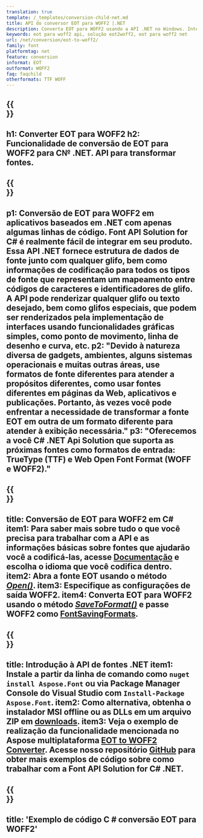 ```yaml
---
translation: true
template: /_templates/conversion-child-net.md
title: API do conversor EOT para WOFF2 |.NET
description: Converta EOT para WOFF2 usando a API .NET no Windows. Integre essa funcionalidade nativa de conversão de fonte EOT para WOFF2 em sua própria solução.
keywords: eot para woff2 api, solução eot2woff2, eot para woff2 net
url: /net/conversion/eot-to-woff2/
family: font
platformtag: net
feature: conversion
informat: EOT
outformat: WOFF2
faq: faqchild
otherformats: TTF WOFF
---
```



{{<section banner>}}
---
h1: Converter EOT para WOFF2
h2: Funcionalidade de conversão de EOT para WOFF2 para C№ .NET. API para transformar fontes.
---

{{<section overview>}}
---
p1: Conversão de EOT para WOFF2 em aplicativos baseados em .NET com apenas algumas linhas de código. Font API Solution for С# é realmente fácil de integrar em seu produto. Essa API .NET fornece estrutura de dados de fonte junto com qualquer glifo, bem como informações de codificação para todos os tipos de fonte que representam um mapeamento entre códigos de caracteres e identificadores de glifo. A API pode renderizar qualquer glifo ou texto desejado, bem como glifos especiais, que podem ser renderizados pela implementação de interfaces usando funcionalidades gráficas simples, como ponto de movimento, linha de desenho e curva, etc.
p2: "Devido à natureza diversa de gadgets, ambientes, alguns sistemas operacionais e muitas outras áreas, use formatos de fonte diferentes para atender a propósitos diferentes, como usar fontes diferentes em páginas da Web, aplicativos e publicações. Portanto, às vezes você pode enfrentar a necessidade de transformar a fonte EOT em outra de um formato diferente para atender à exibição necessária."
p3: "Oferecemos a você С# .NET Api Solution que suporta as próximas fontes como formatos de entrada: TrueType (TTF) e Web Open Font Format (WOFF e WOFF2)."
---

{{<section feature1>}}
---
title: Conversão de EOT para WOFF2 em C#
item1: Para saber mais sobre tudo o que você precisa para trabalhar com a API e as informações básicas sobre fontes que ajudarão você a codificá-las, acesse [Documentação](https://docs.aspose.com/font/) e escolha o idioma que você codifica dentro.
item2: Abra a fonte EOT usando o método [*Open()*](https://reference.aspose.com/font/net/aspose.font/font/open/).
item3: Especifique as configurações de saída WOFF2.
item4: Converta EOT para WOFF2 usando o método [*SaveToFormat()*](https://reference.aspose.com/font/net/aspose.font/font/savetoformat/) e passe WOFF2 como [FontSavingFormats](https://reference.aspose.com/font/net/aspose.font/fontsavingformats/).
---

{{<section feature2>}}
---
title: Introdução à API de fontes .NET
item1: Instale a partir da linha de comando como ```nuget install Aspose.Font``` ou via Package Manager Console do Visual Studio com ```Install-Package Aspose.Font```.
item2: Como alternativa, obtenha o instalador MSI offline ou as DLLs em um arquivo ZIP em [downloads](https://releases.aspose.com/font/net/).
item3: Veja o exemplo de realização da funcionalidade mencionada no Aspose multiplataforma [EOT to WOFF2 Converter](https://products.aspose.app/font/conversion/eot-to-woff2). Acesse nosso repositório [GitHub](https://github.com/aspose-font/Aspose.Font-Documentation/tree/master/net-examples) para obter mais exemplos de código sobre como trabalhar com a Font API Solution for C# .NET.
---

{{<section codeexample>}}
---
title: 'Exemplo de código C # conversão EOT para WOFF2'
---